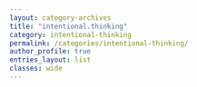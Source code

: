 ```yaml
---
layout: category-archives
title: "intentional.thinking"
category: intentional-thinking
permalink: /categories/intentional-thinking/
author_profile: true
entries_layout: list
classes: wide
---
```

